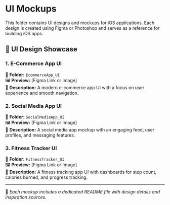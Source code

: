 # UI Mockups  

This folder contains UI designs and mockups for iOS applications. Each design is created using Figma or Photoshop and serves as a reference for building iOS apps.  

## 📌 UI Design Showcase  

### **1. E-Commerce App UI**  
📂 **Folder:** `EcommerceApp_UI`  
🖼 **Preview:** [Figma Link or Image]  
🔹 **Description:** A modern e-commerce app UI with a focus on user experience and smooth navigation.  

### **2. Social Media App UI**  
📂 **Folder:** `SocialMediaApp_UI`  
🖼 **Preview:** [Figma Link or Image]  
🔹 **Description:** A social media app mockup with an engaging feed, user profiles, and messaging features.  

### **3. Fitness Tracker UI**  
📂 **Folder:** `FitnessTracker_UI`  
🖼 **Preview:** [Figma Link or Image]  
🔹 **Description:** A fitness tracking app UI with dashboards for step count, calories burned, and progress tracking.  

---

🔹 *Each mockup includes a dedicated README file with design details and inspiration sources.*
